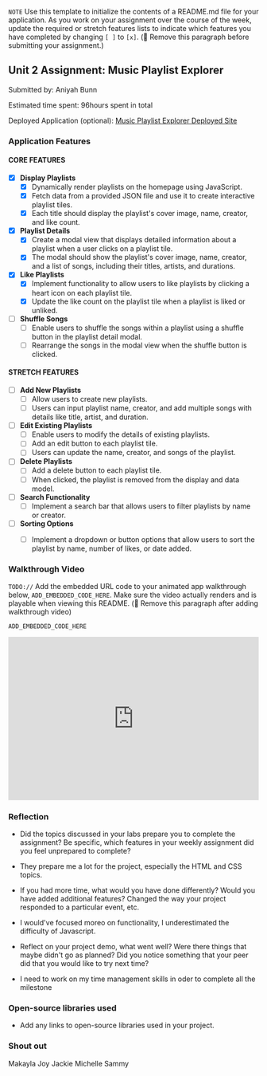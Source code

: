 `NOTE` Use this template to initialize the contents of a README.md file for your application. As you work on your assignment over the course of the week, update the required or stretch features lists to indicate which features you have completed by changing `[ ]` to `[x]`. (🚫 Remove this paragraph before submitting your assignment.)

## Unit 2 Assignment: Music Playlist Explorer

Submitted by: Aniyah Bunn 

Estimated time spent: 96hours spent in total

Deployed Application (optional): [Music Playlist Explorer Deployed Site](ADD_LINK_HERE)

### Application Features

#### CORE FEATURES

- [x] **Display Playlists**
  - [x] Dynamically render playlists on the homepage using JavaScript.
  - [x] Fetch data from a provided JSON file and use it to create interactive playlist tiles.
  - [x] Each title should display the playlist's cover image, name, creator, and like count.

- [x] **Playlist Details**
  - [x] Create a modal view that displays detailed information about a playlist when a user clicks on a playlist tile.
  - [x] The modal should show the playlist's cover image, name, creator, and a list of songs, including their titles, artists, and durations.

- [x] **Like Playlists**
  - [x] Implement functionality to allow users to like playlists by clicking a heart icon on each playlist tile.
  - [x] Update the like count on the playlist tile when a playlist is liked or unliked.

- [ ] **Shuffle Songs**
  - [ ] Enable users to shuffle the songs within a playlist using a shuffle button in the playlist detail modal.
  - [ ] Rearrange the songs in the modal view when the shuffle button is clicked.

#### STRETCH FEATURES

- [ ] **Add New Playlists**
  - [ ] Allow users to create new playlists.
  - [ ] Users can input playlist name, creator, and add multiple songs with details like title, artist, and duration.

- [ ] **Edit Existing Playlists**
  - [ ] Enable users to modify the details of existing playlists.
  - [ ] Add an edit button to each playlist tile.
  - [ ] Users can update the name, creator, and songs of the playlist.

- [ ] **Delete Playlists**
  - [ ] Add a delete button to each playlist tile.
  - [ ] When clicked, the playlist is removed from the display and data model.

- [ ] **Search Functionality**
  - [ ] Implement a search bar that allows users to filter playlists by name or creator.

- [ ] **Sorting Options**
  - [ ] Implement a dropdown or button options that allow users to sort the playlist by name, number of likes, or date added.


### Walkthrough Video

`TODO://` Add the embedded URL code to your animated app walkthrough below, `ADD_EMBEDDED_CODE_HERE`. Make sure the video actually renders and is playable when viewing this README. (🚫 Remove this paragraph after adding walkthrough video)

`ADD_EMBEDDED_CODE_HERE`
<div style="position: relative; padding-bottom: 64.98194945848375%; height: 0;"><iframe src="https://www.loom.com/embed/d84ffef0adce41b082a3cc77e6257aed?sid=d70814b2-b9d1-4484-8f5d-6c30b30a0b36" frameborder="0" webkitallowfullscreen mozallowfullscreen allowfullscreen style="position: absolute; top: 0; left: 0; width: 100%; height: 100%;"></iframe></div>


### Reflection

* Did the topics discussed in your labs prepare you to complete the assignment? Be specific, which features in your weekly assignment did you feel unprepared to complete?

- They prepare me a lot for the project, especially the HTML and CSS topics.

* If you had more time, what would you have done differently? Would you have added additional features? Changed the way your project responded to a particular event, etc.
  
- I would've focused moreo on functionality, I underestimated the difficulty of Javascript.
  
* Reflect on your project demo, what went well? Were there things that maybe didn't go as planned? Did you notice something that your peer did that you would like to try next time?

- I  need to work on my time management skills in oder to complete all the milestone 
### Open-source libraries used

- Add any links to open-source libraries used in your project.

### Shout out

Makayla
Joy 
Jackie
Michelle 
Sammy 
